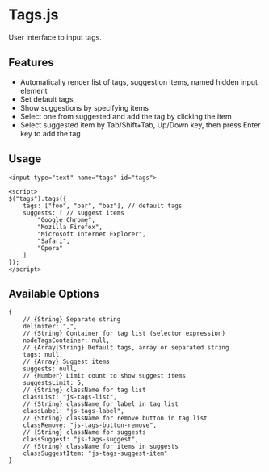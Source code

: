 
# Tags.js

User interface to input tags.

## Features

- Automatically render list of tags, suggestion items, named hidden input element
- Set default tags
- Show suggestions by specifying items
- Select one from suggested and add the tag by clicking the item
- Select suggested item by Tab/Shift+Tab, Up/Down key,
  then press Enter key to add the tag

## Usage

	<input type="text" name="tags" id="tags">

	<script>
	$("tags").tags({
		tags: ["foo", "bar", "baz"], // default tags
		suggests: [ // suggest items
			"Google Chrome",
			"Mozilla Firefox",
			"Microsoft Internet Explorer",
			"Safari",
			"Opera"
		]
	});
	</script>

## Available Options

	{
		// {String} Separate string
		delimiter: ",", 
		// {String} Container for tag list (selector expression)
		nodeTagsContainer: null, 
		// {Array|String} Default tags, array or separated string
		tags: null, 
		// {Array} Suggest items
		suggests: null, 
		// {Number} Limit count to show suggest items
		suggestsLimit: 5, 
		// {String} className for tag list
		classList: "js-tags-list", 
		// {String} className for label in tag list
		classLabel: "js-tags-label", 
		// {String} className for remove button in tag list
		classRemove: "js-tags-button-remove", 
		// {String} className for suggests
		classSuggest: "js-tags-suggest", 
		// {String} className for items in suggests
		classSuggestItem: "js-tags-suggest-item" 
	}
